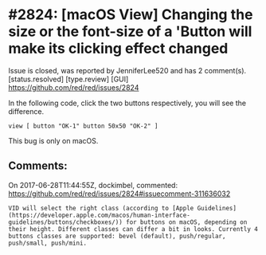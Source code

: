 
#2824: [macOS View] Changing the size or the font-size of a 'Button will make its clicking effect changed
================================================================================
Issue is closed, was reported by JenniferLee520 and has 2 comment(s).
[status.resolved] [type.review] [GUI]
<https://github.com/red/red/issues/2824>

In the following code, click the two buttons respectively, you will see the difference.
```Red
view [ button "OK-1" button 50x50 "OK-2" ]
```
This bug is only on macOS.


Comments:
--------------------------------------------------------------------------------

On 2017-06-28T11:44:55Z, dockimbel, commented:
<https://github.com/red/red/issues/2824#issuecomment-311636032>

    VID will select the right class (according to [Apple Guidelines](https://developer.apple.com/macos/human-interface-guidelines/buttons/checkboxes/)) for buttons on macOS, depending on their height. Different classes can differ a bit in looks. Currently 4 buttons classes are supported: bevel (default), push/regular, push/small, push/mini.

